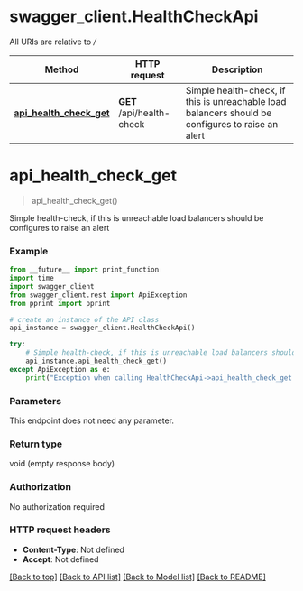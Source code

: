# swagger_client.HealthCheckApi

All URIs are relative to */*

Method | HTTP request | Description
------------- | ------------- | -------------
[**api_health_check_get**](HealthCheckApi.md#api_health_check_get) | **GET** /api/health-check | Simple health-check, if this is unreachable load balancers should be configures to raise an alert

# **api_health_check_get**
> api_health_check_get()

Simple health-check, if this is unreachable load balancers should be configures to raise an alert

### Example
```python
from __future__ import print_function
import time
import swagger_client
from swagger_client.rest import ApiException
from pprint import pprint

# create an instance of the API class
api_instance = swagger_client.HealthCheckApi()

try:
    # Simple health-check, if this is unreachable load balancers should be configures to raise an alert
    api_instance.api_health_check_get()
except ApiException as e:
    print("Exception when calling HealthCheckApi->api_health_check_get: %s\n" % e)
```

### Parameters
This endpoint does not need any parameter.

### Return type

void (empty response body)

### Authorization

No authorization required

### HTTP request headers

 - **Content-Type**: Not defined
 - **Accept**: Not defined

[[Back to top]](#) [[Back to API list]](../README.md#documentation-for-api-endpoints) [[Back to Model list]](../README.md#documentation-for-models) [[Back to README]](../README.md)

